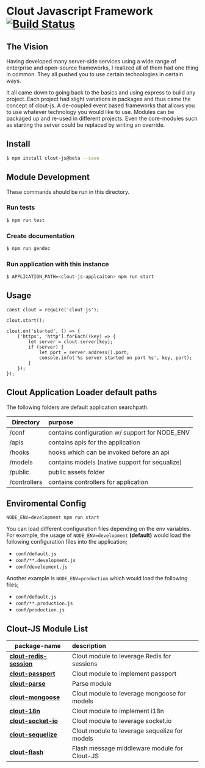 Clout Javascript Framework [![Build Status](https://travis-ci.org/clout-stack/clout-js.svg?branch=master)](https://travis-ci.org/clout-stack/clout-js)
===========

## The Vision
Having developed many server-side services using a wide range of enterprise and open-source frameworks, I realized all of them had one thing in common. They all pushed you to use certain technologies in certain ways.

It all came down to going back to the basics and using express to build any project. Each project had slight variations in packages and thus came the concept of clout-js. A de-coupled event based frameworks that allows you to use whatever technology you would like to use. Modules can be packaged up and re-used in different projects. Even the core-modules such as starting the server could be replaced by writing an override.

## Install
```bash
$ npm install clout-js@beta --save
```

## Module Development
These commands should be run in this directory.

### Run tests
```bash
$ npm run test
```

### Create documentation
```bash
$ npm run gendoc
```

### Run application with this instance
```bash
$ APPLICATION_PATH=<clout-js-applcaiton> npm run start
```

## Usage
```node
const clout = require('clout-js');

clout.start();

clout.on('started', () => {
	['https', 'http'].forEach((key) => {
		let server = clout.server[key];
		if (server) {
			let port = server.address().port;
			console.info('%s server started on port %s', key, port);
		}
	});
});

```

## Clout Application Loader default paths
The following folders are default application searchpath.

| Directory     | purpose       									|
| ------------- | :------------------------------------------------ |
| /conf 		| contains configuration w/ support for NODE_ENV 	|
| /apis 		| contains apis for the application 				| [Create API Endpoint](http://clout-stack.github.io/clout-js/tutorial-create-api-endpoint.html)
| /hooks 		| hooks which can be invoked before an api 			|
| /models 		| contains models (native support for sequalize) 	|
| /public 		| public assets folder								|
| /controllers 	| contains controllers for application 				|

## Enviromental Config
```NODE_ENV=development npm run start```

You can load different configuration files depending on the env variables. For example, the usage of ```NODE_ENV=development``` **(default)** would load the following configuration files into the application;
- ```conf/default.js```
- ```conf/**.development.js```
- ```conf/development.js```

Another example is ```NODE_ENV=production``` which would load the following files;
- ```conf/default.js```
- ```conf/**.production.js```
- ```conf/production.js```

## Clout-JS Module List
| package-name | description |
| ------------- | :------- |
| **[clout-redis-session](https://github.com/clout-js-modules/clout-redis-session)** | Clout module to leverage Redis for sessions |
| **[clout-passport](https://github.com/clout-js-modules/clout-passport)** | Clout module to implement passport |
| **[clout-parse](https://github.com/clout-js-modules/clout-parse)** | Parse module |
| **[clout-mongoose](https://github.com/clout-js-modules/clout-mongoose)** | Clout module to leverage mongoose for models |
| **[clout-18n](https://github.com/clout-js-modules/clout-18n)** | Clout module to implement i18n |
| **[clout-socket-io](https://github.com/clout-js-modules/clout-socket-io)** | Clout module to leverage socket.io |
| **[clout-sequelize](https://github.com/clout-js-modules/clout-sequelize)** | Clout module to leverage sequelize for models |
| **[clout-flash](https://github.com/clout-js-modules/clout-flash)** | Flash message middleware module for Clout-JS |